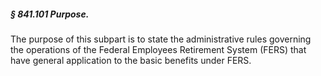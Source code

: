 ##### § 841.101 Purpose. #####

The purpose of this subpart is to state the administrative rules governing the operations of the Federal Employees Retirement System (FERS) that have general application to the basic benefits under FERS.